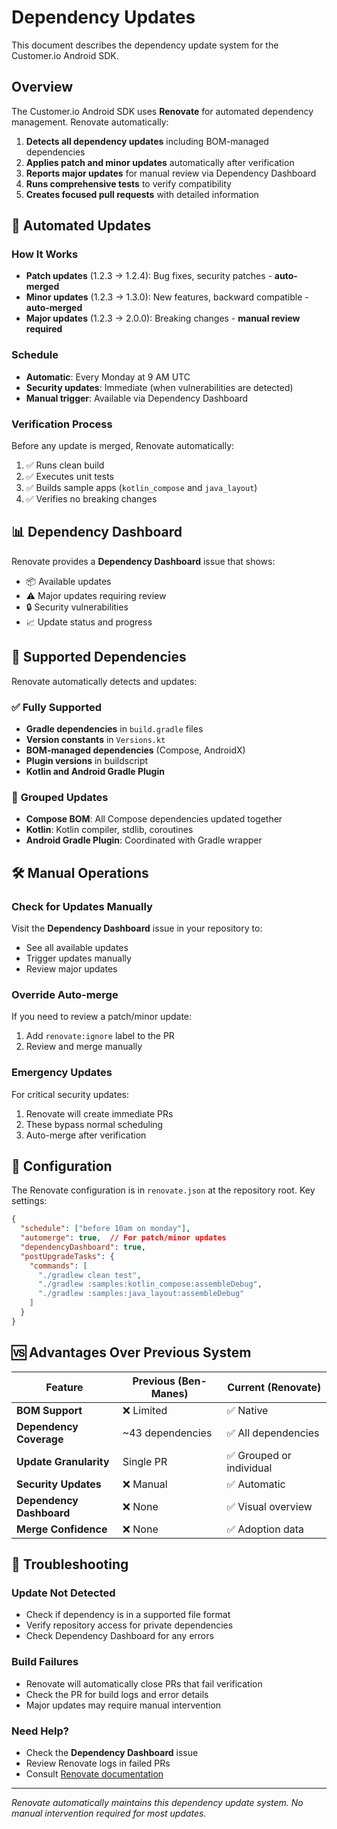 # Dependency Updates

This document describes the dependency update system for the Customer.io Android SDK.

## Overview

The Customer.io Android SDK uses **Renovate** for automated dependency management. Renovate automatically:

1. **Detects all dependency updates** including BOM-managed dependencies
2. **Applies patch and minor updates** automatically after verification
3. **Reports major updates** for manual review via Dependency Dashboard
4. **Runs comprehensive tests** to verify compatibility
5. **Creates focused pull requests** with detailed information

## 🤖 Automated Updates

### How It Works
- **Patch updates** (1.2.3 → 1.2.4): Bug fixes, security patches - **auto-merged**
- **Minor updates** (1.2.3 → 1.3.0): New features, backward compatible - **auto-merged**
- **Major updates** (1.2.3 → 2.0.0): Breaking changes - **manual review required**

### Schedule
- **Automatic**: Every Monday at 9 AM UTC
- **Security updates**: Immediate (when vulnerabilities are detected)
- **Manual trigger**: Available via Dependency Dashboard

### Verification Process
Before any update is merged, Renovate automatically:
1. ✅ Runs clean build
2. ✅ Executes unit tests
3. ✅ Builds sample apps (`kotlin_compose` and `java_layout`)
4. ✅ Verifies no breaking changes

## 📊 Dependency Dashboard

Renovate provides a **Dependency Dashboard** issue that shows:
- 📦 Available updates
- ⚠️ Major updates requiring review
- 🔒 Security vulnerabilities
- 📈 Update status and progress

## 🎯 Supported Dependencies

Renovate automatically detects and updates:

### ✅ **Fully Supported**
- **Gradle dependencies** in `build.gradle` files
- **Version constants** in `Versions.kt`
- **BOM-managed dependencies** (Compose, AndroidX)
- **Plugin versions** in buildscript
- **Kotlin and Android Gradle Plugin**

### 🔧 **Grouped Updates**
- **Compose BOM**: All Compose dependencies updated together
- **Kotlin**: Kotlin compiler, stdlib, coroutines
- **Android Gradle Plugin**: Coordinated with Gradle wrapper

## 🛠️ Manual Operations

### Check for Updates Manually
Visit the **Dependency Dashboard** issue in your repository to:
- See all available updates
- Trigger updates manually
- Review major updates

### Override Auto-merge
If you need to review a patch/minor update:
1. Add `renovate:ignore` label to the PR
2. Review and merge manually

### Emergency Updates
For critical security updates:
1. Renovate will create immediate PRs
2. These bypass normal scheduling
3. Auto-merge after verification

## 🔧 Configuration

The Renovate configuration is in `renovate.json` at the repository root. Key settings:

```json
{
  "schedule": ["before 10am on monday"],
  "automerge": true,  // For patch/minor updates
  "dependencyDashboard": true,
  "postUpgradeTasks": {
    "commands": [
      "./gradlew clean test",
      "./gradlew :samples:kotlin_compose:assembleDebug",
      "./gradlew :samples:java_layout:assembleDebug"
    ]
  }
}
```

## 🆚 Advantages Over Previous System

| Feature | Previous (Ben-Manes) | Current (Renovate) |
|---------|---------------------|-------------------|
| **BOM Support** | ❌ Limited | ✅ Native |
| **Dependency Coverage** | ~43 dependencies | ✅ All dependencies |
| **Update Granularity** | Single PR | ✅ Grouped or individual |
| **Security Updates** | ❌ Manual | ✅ Automatic |
| **Dependency Dashboard** | ❌ None | ✅ Visual overview |
| **Merge Confidence** | ❌ None | ✅ Adoption data |

## 🚨 Troubleshooting

### Update Not Detected
- Check if dependency is in a supported file format
- Verify repository access for private dependencies
- Check Dependency Dashboard for any errors

### Build Failures
- Renovate will automatically close PRs that fail verification
- Check the PR for build logs and error details
- Major updates may require manual intervention

### Need Help?
- Check the **Dependency Dashboard** issue
- Review Renovate logs in failed PRs
- Consult [Renovate documentation](https://docs.renovatebot.com/)

---

*Renovate automatically maintains this dependency update system. No manual intervention required for most updates.* 